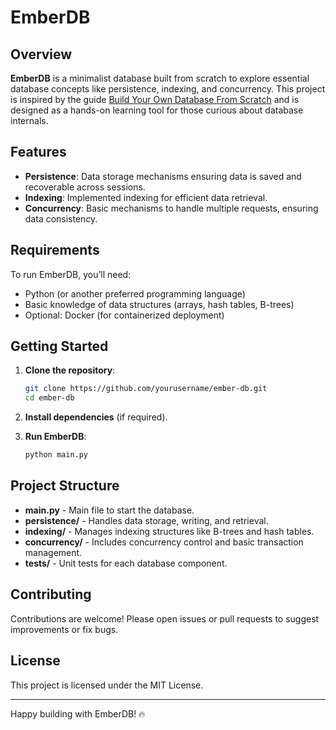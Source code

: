 # EmberDB

## Overview
**EmberDB** is a minimalist database built from scratch to explore essential database concepts like persistence, indexing, and concurrency. This project is inspired by the guide [Build Your Own Database From Scratch](https://build-your-own.org) and is designed as a hands-on learning tool for those curious about database internals.

## Features
- **Persistence**: Data storage mechanisms ensuring data is saved and recoverable across sessions.
- **Indexing**: Implemented indexing for efficient data retrieval.
- **Concurrency**: Basic mechanisms to handle multiple requests, ensuring data consistency.

## Requirements
To run EmberDB, you’ll need:
- Python (or another preferred programming language)
- Basic knowledge of data structures (arrays, hash tables, B-trees)
- Optional: Docker (for containerized deployment)

## Getting Started
1. **Clone the repository**:
    ```bash
    git clone https://github.com/yourusername/ember-db.git
    cd ember-db
    ```
2. **Install dependencies** (if required).

3. **Run EmberDB**:
    ```bash
    python main.py
    ```

## Project Structure
- **main.py** - Main file to start the database.
- **persistence/** - Handles data storage, writing, and retrieval.
- **indexing/** - Manages indexing structures like B-trees and hash tables.
- **concurrency/** - Includes concurrency control and basic transaction management.
- **tests/** - Unit tests for each database component.

## Contributing
Contributions are welcome! Please open issues or pull requests to suggest improvements or fix bugs.

## License
This project is licensed under the MIT License.

---

Happy building with EmberDB! 🔥
